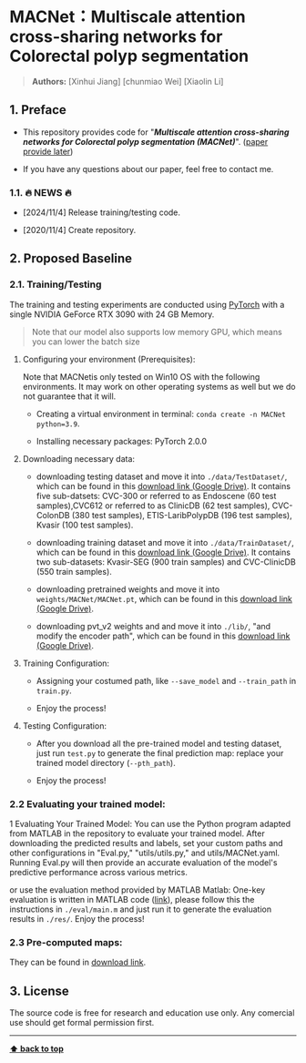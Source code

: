 # MACNet：Multiscale attention cross-sharing networks for Colorectal polyp segmentation

> **Authors:** 
> [Xinhui Jiang]
> [chunmiao Wei]
> [Xiaolin Li]




## 1. Preface

- This repository provides code for "_**Multiscale attention cross-sharing networks for Colorectal polyp segmentation (MACNet)**_". 
([paper provide later]())

- If you have any questions about our paper, feel free to contact me.

### 1.1. :fire: NEWS :fire:

- [2024/11/4] Release training/testing code.

- [2020/11/4] Create repository.


## 2. Proposed Baseline

### 2.1. Training/Testing

The training and testing experiments are conducted using [PyTorch](https://github.com/pytorch/pytorch) with 
a single NVIDIA GeForce RTX 3090 with 24 GB Memory.

> Note that our model also supports low memory GPU, which means you can lower the batch size


1. Configuring your environment (Prerequisites):
   
    Note that MACNetis only tested on Win10 OS with the following environments. 
    It may work on other operating systems as well but we do not guarantee that it will.
    
    + Creating a virtual environment in terminal: `conda create -n MACNet python=3.9`.
    
    + Installing necessary packages: PyTorch 2.0.0

2. Downloading necessary data:

    + downloading testing dataset and move it into `./data/TestDataset/`, 
    which can be found in this [download link (Google Drive)](https://drive.google.com/file/d/1hwirZO201i_08fFgqmeqMuPuhPboHdVH/view?usp=sharing). It contains five sub-datsets: CVC-300 or referred to as Endoscene (60 test samples),CVC612 or referred to as ClinicDB (62 test samples), CVC-ColonDB (380 test samples), ETIS-LaribPolypDB (196 test samples), Kvasir (100 test samples).
    
    + downloading training dataset and move it into `./data/TrainDataset/`, 
    which can be found in this [download link (Google Drive)](https://drive.google.com/file/d/1hzS21idjQlXnX9oxAgJI8KZzOBaz-OWj/view?usp=sharing). It contains two sub-datasets: Kvasir-SEG (900 train samples) and CVC-ClinicDB (550 train samples).
    
    + downloading pretrained weights and move it into `weights/MACNet/MACNet.pt`, 
    which can be found in this [download link (Google Drive)](https://drive.google.com/drive/folders/1XX2dOM8HLex5T9w2dgIjN4Kgs-U_rQSp?usp=sharing).
    
    + downloading pvt_v2 weights and and move it into `./lib/`, "and modify the encoder path", 
    which can be found in this [download link (Google Drive)](https://drive.google.com/file/d/1OEebKrIAXZ1k7WpDLkClVQX4eL4kbel-/view?usp=sharing).
   
3. Training Configuration:

    + Assigning your costumed path, like `--save_model` and `--train_path` in `train.py`.
    
    + Enjoy the process!

4. Testing Configuration:

    + After you download all the pre-trained model and testing dataset, just run `test.py` to generate the final prediction map: 
    replace your trained model directory (`--pth_path`).
    
    + Enjoy the process!

### 2.2 Evaluating your trained model:


1 Evaluating Your Trained Model: You can use the Python program adapted from MATLAB in the repository to evaluate your trained model.
After downloading the predicted results and labels, set your custom paths and other configurations in "Eval.py," "utils/utils.py," and utils/MACNet.yaml. Running Eval.py will then provide an accurate evaluation of the model's predictive performance across various metrics.



or use the evaluation method provided by MATLAB
Matlab: One-key evaluation is written in MATLAB code ([link](https://drive.google.com/file/d/1_h4_CjD5GKEf7B1MRuzye97H0MXf2GE9/view?usp=sharing)), 
please follow this the instructions in `./eval/main.m` and just run it to generate the evaluation results in `./res/`.
Enjoy the process!

### 2.3 Pre-computed maps: 
They can be found in [download link](https://drive.google.com/drive/folders/1BQjwxqWTltNaAPMIT6RRHncgODtQd12H?usp=sharing).




## 3. License

The source code is free for research and education use only. Any comercial use should get formal permission first.

---

**[⬆ back to top](#0-preface)**
